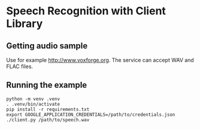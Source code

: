 # Speech Recognition with Client Library

## Getting audio sample

Use for example http://www.voxforge.org. The service can accept WAV and FLAC files.

## Running the example

```
python -m venv .venv
. .venv/bin/activate
pip install -r requirements.txt
export GOOGLE_APPLICATION_CREDENTIALS=/path/to/credentials.json
./client.py /path/to/speech.wav
```
